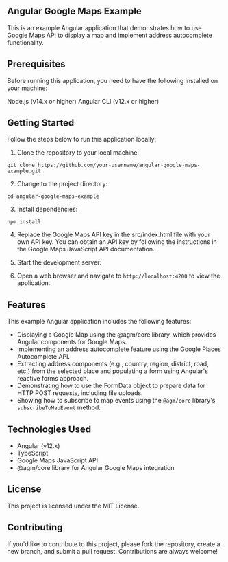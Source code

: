 ## Angular Google Maps Example
This is an example Angular application that demonstrates how to use Google Maps API to display a map and implement address autocomplete functionality.

## Prerequisites
Before running this application, you need to have the following installed on your machine:

Node.js (v14.x or higher)
Angular CLI (v12.x or higher)


## Getting Started
Follow the steps below to run this application locally:

1. Clone the repository to your local machine:

`git clone https://github.com/your-username/angular-google-maps-example.git`

2. Change to the project directory:

`cd angular-google-maps-example`

3. Install dependencies:

`npm install`

4. Replace the Google Maps API key in the src/index.html file with your own API key. You can obtain an API key by following the instructions in the Google Maps JavaScript API documentation.

5. Start the development server:

6. Open a web browser and navigate to `http://localhost:4200` to view the application.

## Features
This example Angular application includes the following features:

- Displaying a Google Map using the @agm/core library, which provides Angular components for Google Maps.
- Implementing an address autocomplete feature using the Google Places Autocomplete API.
- Extracting address components (e.g., country, region, district, road, etc.) from the selected place and populating a form using Angular's reactive forms approach.
- Demonstrating how to use the FormData object to prepare data for HTTP POST requests, including file uploads.
- Showing how to subscribe to map events using the `@agm/core` library's `subscribeToMapEvent` method.


## Technologies Used

- Angular (v12.x)
- TypeScript
- Google Maps JavaScript API
- @agm/core library for Angular Google Maps integration


## License
This project is licensed under the MIT License.

## Contributing
If you'd like to contribute to this project, please fork the repository, create a new branch, and submit a pull request. Contributions are always welcome!

